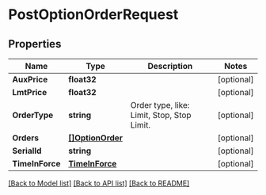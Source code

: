 # PostOptionOrderRequest

## Properties

Name | Type | Description | Notes
------------ | ------------- | ------------- | -------------
**AuxPrice** | **float32** |  | [optional] 
**LmtPrice** | **float32** |  | [optional] 
**OrderType** | **string** | Order type, like: Limit, Stop, Stop Limit. | [optional] 
**Orders** | [**[]OptionOrder**](OptionOrder.md) |  | [optional] 
**SerialId** | **string** |  | [optional] 
**TimeInForce** | [**TimeInForce**](TimeInForce.md) |  | [optional] 

[[Back to Model list]](../README.md#documentation-for-models) [[Back to API list]](../README.md#documentation-for-api-endpoints) [[Back to README]](../README.md)


